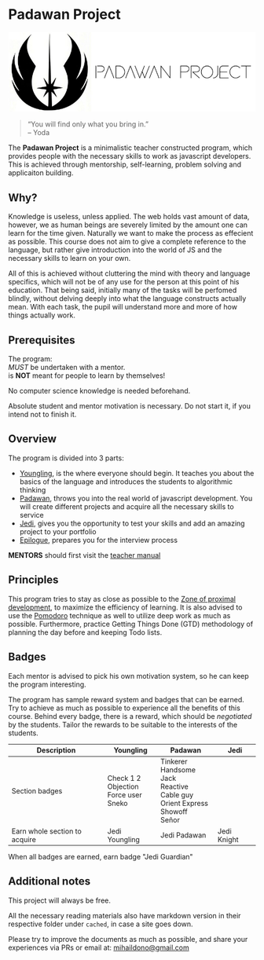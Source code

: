 # Padawan Project

<p align="center">
  <img src="./logo.png" alt="PadawanProject Logo"/>
</p>

> “You will find only what you bring in.” <br/>
> – Yoda

The **Padawan Project** is a minimalistic teacher constructed program, which provides
people with the necessary skills to work as javascript developers. This is
achieved through mentorship, self-learning, problem solving and applicaiton building.

## Why?
Knowledge is useless, unless applied. The web holds vast amount of data,
however, we as human beings are severely limited by the amount one can learn for
the time given. Naturally we want to make the process as effecient as
possible.
This course does not aim to give a complete reference to the language,
but rather give introduction into the world of JS and the necessary skills to
learn on your own.

All of this is achieved without cluttering the mind with theory and language
specifics, which will not be of any use for the person at this point of his
education. That being said, initially many of the tasks will be perfomed blindly,
without delving deeply into what the language constructs actually mean. With each
task, the pupil will understand more and more of how things actually work.

## Prerequisites
The program: <br>
_MUST_ be undertaken with a mentor. <br>
is **NOT** meant for people to learn by themselves!

No computer science knowledge is needed beforehand.

Absolute student and mentor motivation is necessary. Do not start it, if you
intend not to finish it.

## Overview
The program is divided into 3 parts:
- [Youngling][youngling], is the where everyone should begin. It teaches you
  about the basics of the language and introduces the students to algorithmic
  thinking
- [Padawan][padawan], throws you into the real world of javascript
  development. You will create different projects and acquire all the necessary
  skills to service
- [Jedi][jedi], gives you the opportunity to test your skills and add an amazing
  project to your portfolio
- [Epilogue][epilogue], prepares you for the interview process

**MENTORS** should first visit the [teacher manual][teacher-manual]

## Principles
This program tries to stay as close as possible to the [Zone of proximal development][zone],
to maximize the efficiency of learning.
It is also advised to use the [Pomodoro][pomodoro] technique as well to utilize deep work
as much as possible. Furthermore, practice Getting Things Done (GTD) methodology of planning
the day before and keeping Todo lists.

## Badges
Each mentor is advised to pick his own motivation system, so he can keep the
program interesting.

The program has sample reward system and badges that can be earned. Try to
achieve as much as possible to experience all the benefits of this course.
Behind every badge, there is a reward, which should be _negotiated_ by the students.
Tailor the rewards to be suitable to the interests of the students.

|Description| Youngling | Padawan | Jedi |
| - | - | - | - |
|Section badges| Check 1 2 <br> Objection <br> Force user <br> Sneko| Tinkerer <br> Handsome Jack <br> Reactive <br> Cable guy <br> Orient Express <br> Showoff <br> Señor ||
|Earn whole section to acquire| Jedi Youngling | Jedi Padawan | Jedi Knight|

When all badges are earned, earn badge "Jedi Guardian"

## Additional notes
This project will always be free.

All the necessary reading materials also have markdown version in their
respective folder under `cached`, in case a site goes down.

Please try to improve the documents as much as possible, and share your
experiences via PRs or email at: mihaildono@gmail.com

[teacher-manual]: https://github.com/mihaildono/padawan-project/blob/master/teacher-manual.md
[youngling]: https://github.com/mihaildono/padawan-project/blob/master/youngling/introduction.md
[padawan]: https://github.com/mihaildono/padawan-project/blob/master/padawan/introduction.md
[jedi]: https://github.com/mihaildono/padawan-project/blob/master/jedi/final-project.md
[epilogue]: https://github.com/mihaildono/padawan-project/blob/master/epilogue/interview-training.md
[zone]: https://www.simplypsychology.org/Zone-of-Proximal-Development.html
[pomodoro]: https://en.wikipedia.org/wiki/Pomodoro_Technique
